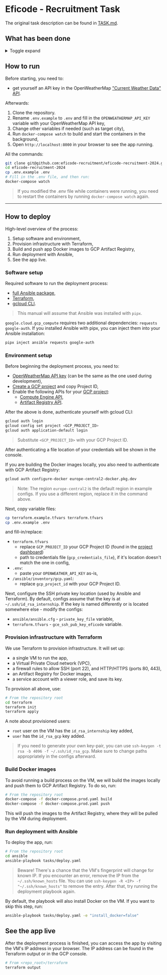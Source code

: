 # Eficode - Recruitment Task

The original task description can be found in [TASK.md](TASK.md).


## What has been done
<details>
  <summary>Toggle expand</summary>
  
In this section, I will describe what has been done in this repository. If there was something I spotted that could be done, but I didn't have time to do it, I will mention it in the "Further possible improvements" section.

> I tracked my work using Linear, in which I've created issues/tickets. If you want to see how I describe things to do, take a look at the expandable commend from the bot that liked each issue in PRs.

Definitions:
- gcp - Google Cloud Platform
- gce - Google Compute Engine

### App Code
- (app) Added `.env` file to centralize environment variables,
- (app) Extracted all variables from the frontend and backend to `.env` file,
- (frontend) Replaced webpack with Vite, removed unnecessary dependencies, and improved HMR,
- (frontend) Added build script to output static assets,

Further possible improvements:
- (backend) tighten CORS policy to allow only specific origins,
- (app) Add corepack to install project dependencies with always-correct version package manager.


### Docker
- (backend) Added Dockerfile.
- (frontend) Added Dockerfile for both environments:
  - dev uses `npm start` to guarantee hot reload,
  - prod uses multi-stage build to build the app and then serve static files with Caddy,
- (compose) Added `docker-compose.yml` to run the app in connected containers.
- (compose) Added `compose watch` script to run the app in development mode.
- (compose, gcp) Added container registry in GCP for storing built containers (to avoid building on VM)

Further possible improvements:
- (CI) Add CI pipeline to build docker images and lint the app,
- (compose) Use [compose secrets](https://docs.docker.com/compose/use-secrets/) to store sensitive data such as OpenWeatherMap API key,
- (compose) Rethink and test if `.prod` and `.build` cannot be used as one production-only docker file (read more on `pull_policy` too)
- (prod-frontend) Parametrize backend port for reverse proxy in Caddyfile,


### Cloud hosting & Terraform
- (terraform, gce) Provision a new e2-micro VM with public keys added:
  - `id_rsa_internship` - for `root` user,
  - `id_rsa_gcp` - for my own `user`.
- (terraform, gcp) Create a VPC with firewall rules:
  - allow port 22 (SSH),
  - allow port 80, 443 (HTTP & HTTPS).
- (terraform, gpc) Add a service account with IAM role to be used for Ansible dynamic inventory,
- (terraform, gcp) Save service account private key and save it to file,
- (terraform) Parametrize Terraform with tfvars.
- (terraform) Create Docker artifact registry,

Further possible improvements:
- (gcp) Don't grant `roles/artifactregistry.reader` to `allUsers` in the Artifact Registry (that was a dirty hack to make things work, sorry),
- (terraform) Use [remote-exec provisioner](https://developer.hashicorp.com/terraform/language/resources/provisioners/remote-exec) to install Docker on the VM (seems interesting, might be bad practice though),
- (terraform, ansible) Use Ansible Vault to store service account key,
- (terraform, gcp) Use [storage bucket](https://cloud.google.com/docs/terraform/resource-management/store-state) to centralize Terraform state - useful for working in a team,
- (terraform, gce) Assign static IP, add DNS record and automate issuing SSL with Let's Encrypt Certbot,
- (terraform, gce) Tighten ranges of allowed IPs for connecting with SSH,
- (gcp) Find a role in IAM for a service account, that has fewer permissions than `roles/viewer`,
- (terraform) Parametrize service account key location,
- (terraform) Kickstart a new GCP project with [project-factory](https://registry.terraform.io/modules/terraform-google-modules/project-factory/google/latest) (would have to revise what it adds besides just the project though)


### Ansible
- (inventory) Added dynamic inventory based on VMs present in GCE (works with ephemeral IPs, should work with static IPs too),
- (playbook) Provision docker,
- (playbook) Deploy app through `docker-compose.prod.yaml`,

Further possible improvements:
- (ansible) Use vault to store secrets, such as private keys, or .env files with API keys,
- (gcp, ansible) Authenticate with GCP on target machine to pull Docker images from Artifact Registry,

---
</details>

## How to run
Before starting, you need to:
- get yourself an API key in the OpenWeatherMap ["Current Weather Data" API](https://openweathermap.org/price).

Afterwards:
1. Clone the repository.
2. Rename `.env.example` to `.env` and fill in the `OPENWEATHERMAP_API_KEY` variable with your OpenWeatherMap API key,
3. Change other variables if needed (such as target city),
4. Run `docker-compose watch` to build and start the containers in the background,
5. Open `http://localhost:8000` in your browser to see the app running.

All the commands:
```bash
git clone git@github.com:eficode-recruitment/eficode-recruitment-2024.git
cd eficode-recruitment-2024
cp .env.example .env
# Fill in the .env file, and then run:
docker-compose watch
```

> If you modified the .env file while containers were running, you need to restart the containers by running `docker-compose watch` again.

---

## How to deploy
High-level overview of the process:
1. Setup software and environment,
2. Provision infrastructure with Terraform,
3. Build and push app Docker images to GCP Artifact Registry,
4. Run deployment with Ansible,
5. See the app live.

### Software setup
Required software to run the deployment process:
- [full Ansible package](https://docs.ansible.com/ansible/latest/installation_guide/intro_installation.html),
- [Terraform](https://developer.hashicorp.com/terraform/tutorials/aws-get-started/install-cli),
- [gcloud CLI](https://cloud.google.com/sdk/docs/install).

> This manual will assume that Ansible was installed with `pipx`.

`google.cloud.gcp_compute` requires two additional dependencies: `requests google-auth`.
If you installed Ansible with pipx, you can inject them into your Ansible installation:
```bash
pipx inject ansible requests google-auth
```

### Environment setup
Before beginning the deployment process, you need to:
- [OpenWeatherMap API key](https://openweathermap.org/price) (can be the same as the one used during development),
- [Create a GCP project](https://console.cloud.google.com/projectselector2/home/dashboard) and copy Project ID,
- Enable the following APIs for your [GCP project](https://console.cloud.google.com/projectselector2/home/dashboard):
  - [Compute Engine API](https://console.cloud.google.com/flows/enableapi?apiid=compute.googleapis.com),
  - [Artifact Registry API](https://console.cloud.google.com/flows/enableapi?apiid=artifactregistry.googleapis.com).

After the above is done, authenticate yourself with gcloud CLI:
```bash
gcloud auth login
gcloud config set project <GCP_PROJECT_ID>
gcloud auth application-default login
```
> Substitute `<GCP_PROJECT_ID>` with your GCP Project ID.

After authenticating a file location of your credentials will be shown in the console.

If you are building the Docker images locally, you also need to authenticate with GCP Artifact Registry:
```bash
gcloud auth configure-docker europe-central2-docker.pkg.dev
```
> Note: The region `europe-central2` is the default region in example configs. If you use a different region, replace it in the command above.

Next, copy variable files:
```bash
cp terraform.example.tfvars terraform.tfvars
cp .env.example .env
```
and fill-in/replace:
- `terraform.tfvars`
  - replace `GCP_PROJECT_ID` your GCP Project ID (found in the [project dashboard](https://console.cloud.google.com/projectselector2/home/dashboard))
  - path to credentials file (`gcp_credentials_file`), if it's location doesn't match the one in config,
- `.env`:
  - paste your `OPENWEATHER_API_KEY` as-is,
- `/ansible/inventory/gcp.yaml`:
  - replace `gcp_project_id` with your GCP Project ID. 

Next, configure the SSH private key location (used by Ansible and Terraform).
By default, configs assume that the key is at `~/.ssh/id_rsa_internship`.
If the key is named differently or is located somewhere else - modify the configs:
- `ansible/ansible.cfg` - `private_key_file` variable,
- `terraform.tfvars` - `gce_ssh_pub_key_eficode` variable.


### Provision infrastructure with Terraform
We use Terraform to provision infrastructure. It will set up:
- a single VM to run the app,
- a Virtual Private Cloud network (VPC),
- a firewall rules to allow SSH (port 22), and HTTP/HTTPS (ports 80, 443),
- an Artifact Registry for Docker images,
- a service account with a viewer role, and save its key.

To provision all above, use:
```bash
# From the repository root
cd terraform
terraform init
terraform apply
```

A note about provisioned users:
- `root` user on the VM has the `id_rsa_internship` key added,
- `user` has the `id_rsa_gcp` key added.

> If you need to generate your own key-pair, you can use `ssh-keygen -t rsa -b 4096 -f ~/.ssh/id_rsa_gcp`. Make sure to change paths appropriately in the configs afterward.

### Build Docker images
To avoid running a build process on the VM, we will build the images locally and push them to GCP Artifact Registry.
To do so, run:
```bash
# From the repository root
docker-compose -f docker-compose.prod.yaml build
docker-compose -f docker-compose.prod.yaml push
```
This will push the images to the Artifact Registry, where they will be pulled by the VM during deployment.


### Run deployment with Ansible
To deploy the app, run:
```bash
# From the repository root
cd ansible
ansible-playbook tasks/deploy.yaml
```
> Beware! There's a chance that the VM's fingerprint will change for known IP.
> If you encounter an error, remove the IP from the `~/.ssh/known_hosts` file.
> You can use `ssh-keygen -R <IP> -f "~/.ssh/known_hosts"` to remove the entry.
> After that, try running the deployment playbook again.

By default, the playbook will also install Docker on the VM. If you want to skip this step, run:
```bash
ansible-playbook tasks/deploy.yaml -e "install_docker=false"
```

## See the app live
After the deployment process is finished, you can access the app by visiting the VM's IP address in your browser.
The IP address can be found in the Terraform output or in the GCP console.
```bash
# From <repo_root>/terraform
terraform output
```
